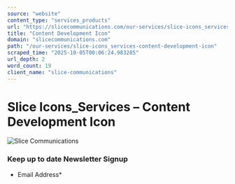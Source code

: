 ```yaml
---
source: "website"
content_type: "services_products"
url: "https://slicecommunications.com/our-services/slice-icons_services-content-development-icon"
title: "Content Development Icon"
domain: "slicecommunications.com"
path: "/our-services/slice-icons_services-content-development-icon"
scraped_time: "2025-10-05T00:06:24.983285"
url_depth: 2
word_count: 19
client_name: "slice-communications"
---
```


# Slice Icons_Services – Content Development Icon

![Slice Communications](https://slicecommunications.com/wp-content/uploads/2019/10/Slice-Icons_Services-Content-Development-Icon-300x300.png)

### Keep up to date Newsletter Signup

*   Email Address*